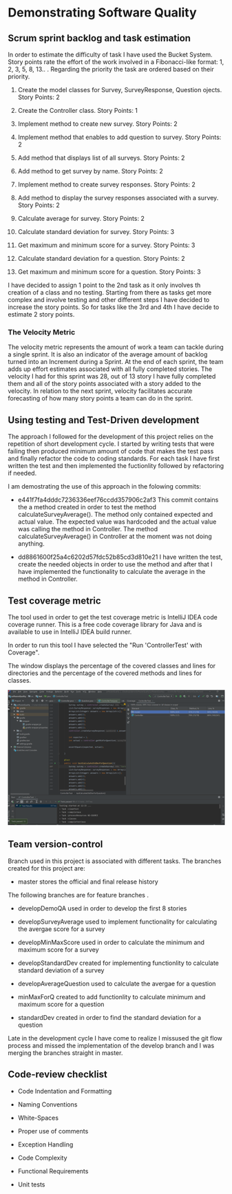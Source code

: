 # Demonstrating Software Quality

## Scrum sprint backlog and task estimation

In order to estimate the difficulty of task I have used the Bucket System.
Story points rate the  effort of the work involved in a Fibonacci-like format:  1, 2, 3, 5, 8, 13.. .
Regarding the priority the task are ordered based on their priority.

1. Create the model classes for Survey, SurveyResponse, Question ojects. Story Points: 2

2. Create the Controller class. Story Points: 1

3. Implement method to create new survey. Story Points: 2

4. Implement method that enables to add question to survey. Story Points: 2

5. Add method that displays list of all surveys. Story Points: 2

6. Add method to get survey by name. Story Points: 2

7. Implement method to create survey responses. Story Points: 2

8. Add method to display the survey responses associated with a survey. Story Points: 2

9. Calculate average for survey. Story Points: 2

10. Calculate standard deviation for survey. Story Points: 3

11. Get maximum and minimum score for a survey. Story Points: 3

12. Calculate standard deviation for a question. Story Points: 2

13. Get maximum and minimum score for a question. Story Points: 3

I have decided to assign 1 point to the 2nd task as it only involves th creation of a class and no testing. Starting from there as tasks get more complex and involve testing and other different steps I have decided to increase the story points. So for tasks like the 3rd and 4th I have decide to estimate 2 story points.

### The Velocity Metric

The velocity metric represents the amount of work a team can tackle during a single sprint. It is also an indicator of the average amount of backlog turned into an Increment during a Sprint.
At the end of each sprint, the team adds up effort estimates associated with all fully completed stories.
The velocity I had for this sprint was 28, out of 13 story I have fully completed them and all of the story points associated with a story added to the velocity.
In relation to the next sprint, velocity facilitates accurate forecasting of how many story points a team can do in the sprint.

## Using testing and Test-Driven development

The approach I followed for the development of this project relies on the repetition of short development cycle.
I started by writing tests that were failing then produced minimum amount of code that makes the test pass and finally refactor the code to coding standards.
For each task I have first written the test and then implemented the fuctionlity followed by refactoring if needed.

I am demostrating the use of this approach in the folowing commits:

- e441f7fa4dddc7236336eef76ccdd357906c2af3
This commit contains the a method created in order to test the method calculateSurveyAverage(). The method only contained expected and actual value. The expected value was hardcoded and the actual value was calling the method in Controller.
The method calculateSurveyAverage() in Controller at the moment was not doing anything.

- dd8861600f25a4c6202d57fdc52b85cd3d810e21
I have written the test, create the needed objects in order to use the method and after that I have implemented the functionality to calculate the average in the method in Controller.

## Test coverage metric

The tool used in order to get the test coverage metric is IntelliJ IDEA code coverage runner. This is a free code coverage library for Java and is available to use in IntelliJ IDEA build runner.

In order to run this tool I have selected the "Run 'ControllerTest' with Coverage".

The  window displays the percentage of the covered classes and lines for directories and the percentage of the covered methods and lines for classes.

![Test Coverage](coverage.PNG)

## Team version-control

Branch used in this project is associated with different tasks.
The branches created for this project are:

- master stores the official and final release history

The following branches are for feature branches .

- developDemoQA used in order to develop the first 8 stories

- developSurveyAverage used to implement functionality for calculating the avergae score for a survey

- developMinMaxScore used in order to calculate the minimum and maximum score for a survey

- developStandardDev created for implementing functionlity to calculate standard deviation of a survey

- developAverageQuestion used to calculate the avergae for a question

- minMaxForQ created to add functionlity to calculate minimum and maximum score for a question

- standardDev created in order to find the standard deviation for a question

Late in the development cycle I have come to realize I missused the git flow process and missed the implementation of the develop branch and I was merging the branches straight in master.

## Code-review checklist

- Code Indentation and Formatting

- Naming Conventions

- White-Spaces

- Proper use of comments

- Exception Handling

- Code Complexity

- Functional Requirements

- Unit tests
